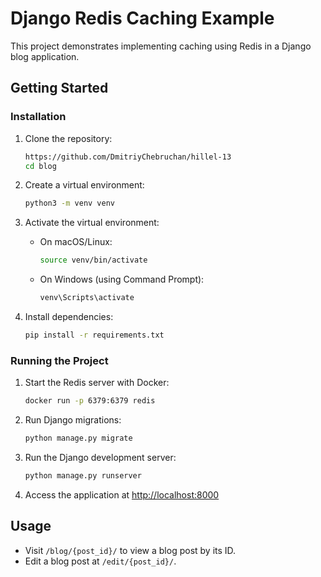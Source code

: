 
# Django Redis Caching Example

This project demonstrates implementing caching using Redis in a Django blog application.

## Getting Started

### Installation

1. Clone the repository:
   ```bash
   https://github.com/DmitriyChebruchan/hillel-13
   cd blog
   ```

2. Create a virtual environment:
   ```bash
   python3 -m venv venv
   ```

3. Activate the virtual environment:
   - On macOS/Linux:
     ```bash
     source venv/bin/activate
     ```
   - On Windows (using Command Prompt):
     ```bash
     venv\Scripts\activate
     ```

4. Install dependencies:
   ```bash
   pip install -r requirements.txt
   ```

### Running the Project

1. Start the Redis server with Docker:
   ```bash
   docker run -p 6379:6379 redis
   ```

2. Run Django migrations:
   ```bash
   python manage.py migrate
   ```

3. Run the Django development server:
   ```bash
   python manage.py runserver
   ```

4. Access the application at [http://localhost:8000](http://localhost:8000)

## Usage

- Visit `/blog/{post_id}/` to view a blog post by its ID.
- Edit a blog post at `/edit/{post_id}/`.
